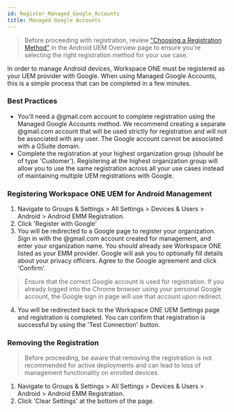 ```yaml
---
id: Register_Managed_Google_Accounts
title: Managed Google Accounts
---
```


> Before proceeding with registration, review ["Choosing a Registration Method"](https://numberlock11.github.io/WSONE-Docs/docs/Google/Android_UEM_Overview#choosing-a-registration-method) in the Android UEM Overview page to ensure you're selecting the right registration method for your use case.

In order to manage Android devices, Workspace ONE must be registered as your UEM provider with Google. When using Managed Google Accounts, this is a simple process that can be completed in a few minutes.

### Best Practices

* You'll need a @gmail.com account to complete registration using the Managed Google Accounts method. We recommend creating a separate @gmail.com account that will be used strictly for registration and will not be associated with any user. The Google account cannot be associated with a GSuite domain.
* Complete the registration at your highest organization group (should be of type 'Customer'). Registering at the highest organization group will allow you to use the same registration across all your use cases instead of maintaining multiple UEM registrations with Google.

### Registering Workspace ONE UEM for Android Management

1. Navigate to Groups & Settings > All Settings > Devices & Users > Android > Android EMM Registration.
2. Click 'Register with Google'
3. You will be redirected to a Google page to register your organization. Sign in with the @gmail.com account created for management, and enter your organization name. You should already see Workspace ONE listed as your EMM provider. Google will ask you to optionally fill details about your privacy officers. Agree to the Google agreement and click 'Confirm'.

> Ensure that the correct Google account is used for registration. If you already logged into the Chrome browser using your personal Google account, the Google sign in page will use that account upon redirect.

4. You will be redirected back to the Workspace ONE UEM Settings page and registration is completed. You can confirm that registration is successful by using the 'Test Connection' button.

### Removing the Registration

> Before proceeding, be aware that removing the registration is not recommended for active deployments and can lead to loss of management functionality on enrolled devices.

1. Navigate to Groups & Settings > All Settings > Devices & Users > Android > Android EMM Registration.
2. Click 'Clear Settings' at the bottom of the page.
